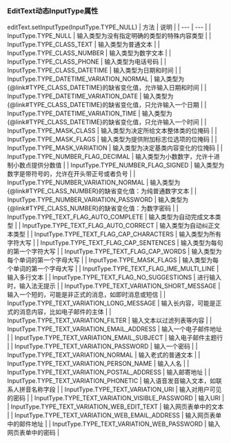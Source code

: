 ### EditText动态InputType属性

editText.setInputType(InputType.TYPE_NULL)
| 方法 | 说明 |
| --- | --- |
| InputType.TYPE_NULL | 输入类型为没有指定明确的类型的特殊内容类型 |
| InputType.TYPE_CLASS_TEXT | 输入类型为普通文本 |
| InputType.TYPE_CLASS_NUMBER | 输入类型为数字文本 |
| InputType.TYPE_CLASS_PHONE | 输入类型为电话号码 |
| InputType.TYPE_CLASS_DATETIME | 输入类型为日期和时间 |
| InputType.TYPE_DATETIME_VARIATION_NORMAL | 输入类型为{@link#TYPE_CLASS_DATETIME}的缺省变化值，允许输入日期和时间 |
| InputType.TYPE_DATETIME_VARIATION_DATE | 输入类型为{@link#TYPE_CLASS_DATETIME}的缺省变化值，只允许输入一个日期 |
| InputType.TYPE_DATETIME_VARIATION_TIME | 输入类型为{@link#TYPE_CLASS_DATETIME}的缺省变化值，只允许输入一个时间 |
| InputType.TYPE_MASK_CLASS | 输入类型为决定所给文本整体类的位掩码 |
| InputType.TYPE_MASK_FLAGS | 输入类型为提供附加标志位选项的位掩码 |
| InputType.TYPE_MASK_VARIATION | 输入类型为决定基类内容变化的位掩码 |
| InputType.TYPE_NUMBER_FLAG_DECIMAL | 输入类型为小数数字，允许十进制小数点提供分数值 |
| InputType.TYPE_NUMBER_FLAG_SIGNED | 输入类型为数字是带符号的，允许在开头带正号或者负号 |
| InputType.TYPE_NUMBER_VARIATION_NORMAL | 输入类型为{@link#TYPE_CLASS_NUMBER}的缺省变化值：为纯普通数字文本 |
| InputType.TYPE_NUMBER_VARIATION_PASSWORD | 输入类型为{@link#TYPE_CLASS_NUMBER}的缺省变化值：为数字密码 |
| InputType.TYPE_TEXT_FLAG_AUTO_COMPLETE | 输入类型为自动完成文本类型 |
| InputType.TYPE_TEXT_FLAG_AUTO_CORRECT | 输入类型为自动纠正文本类型 |
| InputType.TYPE_TEXT_FLAG_CAP_CHARACTERS | 输入类型为所有字符大写 |
| InputType.TYPE_TEXT_FLAG_CAP_SENTENCES | 输入类型为每句的第一个字符大写 |
| InputType.TYPE_TEXT_FLAG_CAP_WORDS | 输入类型为每个单词的第一个字母大写 |
| InputType.TYPE_MASK_FLAGS | 输入类型为每个单词的第一个字母大写 |
| InputType.TYPE_TEXT_FLAG_IME_MULTI_LINE | 输入多行文本 |
| InputType.TYPE_TEXT_FLAG_NO_SUGGESTIONS | 进行输入时，输入法无提示 |
| InputType.TYPE_TEXT_VARIATION_SHORT_MESSAGE | 输入一个短的，可能是非正式的消息，如即时消息或短信 |
| InputType.TYPE_TEXT_VARIATION_LONG_MESSAGE | 输入长内容，可能是正式的消息内容，比如电子邮件的主体 |
| InputType.TYPE_TEXT_VARIATION_FILTER | 输入文本以过滤列表等内容 |
| InputType.TYPE_TEXT_VARIATION_EMAIL_ADDRESS | 输入一个电子邮件地址 |
| InputType.TYPE_TEXT_VARIATION_EMAIL_SUBJECT | 输入电子邮件主题行 |
| InputType.TYPE_TEXT_VARIATION_PASSWORD | 输入一个密码 |
| InputType.TYPE_TEXT_VARIATION_NORMAL | 输入老式的普通文本 |
| InputType.TYPE_TEXT_VARIATION_PERSON_NAME | 输入人名 |
| InputType.TYPE_TEXT_VARIATION_POSTAL_ADDRESS | 输入邮寄地址 |
| InputType.TYPE_TEXT_VARIATION_PHONETIC | 输入语音发音输入文本，如联系人拼音名称字段 |
| InputType.TYPE_TEXT_VARIATION_URI | 输入对用户可见的密码 |
| InputType.TYPE_TEXT_VARIATION_VISIBLE_PASSWORD | 输入URI |
| InputType.TYPE_TEXT_VARIATION_WEB_EDIT_TEXT | 输入网页表单中的文本 |
| InputType.TYPE_TEXT_VARIATION_WEB_EMAIL_ADDRESS | 输入网页表单中的邮件地址 |
| InputType.TYPE_TEXT_VARIATION_WEB_PASSWORD | 输入网页表单中的密码 |
